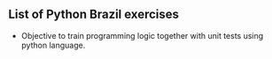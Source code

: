 ## List of Python Brazil exercises

- Objective to train programming logic together with unit tests using python language.

